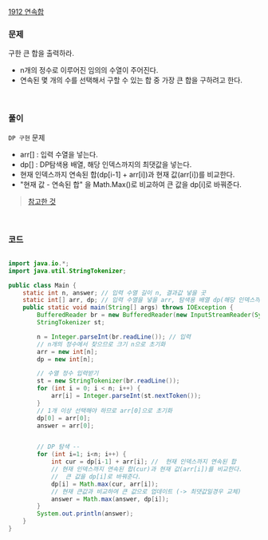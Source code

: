 [1912 연속합](https://www.acmicpc.net/problem/1912)

### 문제
구한 큰 합을 출력하라.
+ n개의 정수로 이루어진 임의의 수열이 주어진다.
+ 연속된 몇 개의 수를 선택해서 구할 수 있는 합 중 가장 큰 합을 구하려고 한다. 

<br>

### 풀이
`DP 구현` 문제
+ arr[] : 입력 수열을 넣는다.
+ dp[] : DP탐색용 배열, 해당 인덱스까지의 최댓값을 넣는다.
+ 현재 인덱스까지 연속된 합(dp[i-1] + arr[i])과 현재 값(arr[i])를 비교한다.
+ "현재 값 - 연속된 합" 을  Math.Max()로 비교하여 큰 값을 dp[i]로 바꿔준다.
> [참고한 것](https://youngest-programming.tistory.com/321)

<br>

### 코드
```java

import java.io.*;
import java.util.StringTokenizer;

public class Main {
    static int n, answer; // 입력 수열 길이 n, 결과값 넣을 곳
    static int[] arr, dp; // 입력 수열을 넣을 arr, 탐색용 배열 dp(해당 인덱스까지의 최댓값을 넣는다.)
    public static void main(String[] args) throws IOException {
        BufferedReader br = new BufferedReader(new InputStreamReader(System.in));
        StringTokenizer st;

        n = Integer.parseInt(br.readLine()); // 입력
        // n개의 정수에서 찾으므로 크기 n으로 초기화
        arr = new int[n];
        dp = new int[n];

        // 수열 정수 입력받기
        st = new StringTokenizer(br.readLine());
        for (int i = 0; i < n; i++) {
            arr[i] = Integer.parseInt(st.nextToken());
        }
        // 1개 이상 선택해야 하므로 arr[0]으로 초기화
        dp[0] = arr[0];
        answer = arr[0];


        // DP 탐색 --
        for (int i=1; i<n; i++) {
            int cur = dp[i-1] + arr[i]; //  현재 인덱스까지 연속된 합
            // 현재 인덱스까지 연속된 합(cur)과 현재 값(arr[i])를 비교한다.
            //  큰 값을 dp[i]로 바꿔준다.
            dp[i] = Math.max(cur, arr[i]);
            // 현재 큰값과 비교하여 큰 값으로 업데이트 (-> 최댓값일경우 교체)
            answer = Math.max(answer, dp[i]);
        } 
        System.out.println(answer);
    }
}
```
